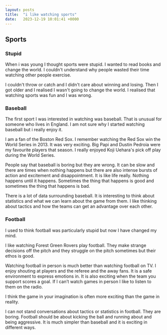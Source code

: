 ```yaml
---
layout: posts
title:  "i like watching sports"
date:   2023-12-19 10:01:41 +0000
---
```

## Sports
### Stupid
When i was young I thought sports were stupid. I wanted to read books and change the world. I couldn't understand why people wasted their time watching other people exercise. <!--excerpt-->

I couldn't throw or catch and I didn't care about winning and losing. Then I got older and I realised I wasn't going to change the world. I realised that watching sports was fun and I was wrong.

### Baseball
The first sport I was interested in watching was baseball. That is unusual for someone who lives in England. I am not sure why I started watching baseball but i really enjoy it.

I am a fan of the Boston Red Sox. I remember watching the Red Sox win the World Series in 2013. It was very exciting. Big Papi and Dustin Pedroia were my favourite players that season. I really enjoyed Koji Uehara's pick off play during the World Series.

People say that baseball is boring but they are wrong. It can be slow and there are times when nothing happens but there are also intense bursts of action and excitement and disappointment. It is like life really. Nothing happens until it happens. Sometimes the thing that happens is good and sometimes the thing that happens is bad.

There is a lot of data surrounding baseball. It is interesting to think about statistics and what we can learn about the game from them. I like thinking about tactics and how the teams can get an advantage over each other.

### Football
I used to think football was particularly stupid but now I have changed my mind.

I like watching Forest Green Rovers play football. They make strange decisions off the pitch and they struggle on the pitch sometimes but their ethos is good.

Watching football in person is much better than watching football on TV. I enjoy shouting at players and the referee and the away fans. It is a safe environment to express emotions in. It is also exciting when the team you support scores a goal. If I can’t watch games in person I like to listen to them on the radio. 

I think the game in your imagination is often more exciting than the game in reality.

I can not stand conversations about tactics or statistics in football. They are boring. Football should be about kicking the ball and running about and being aggressive. It is much simpler than baseball and it is exciting in different ways.
